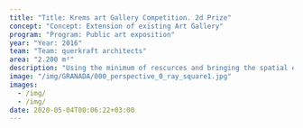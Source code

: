 ```yaml
---
title: "Title: Krems art Gallery Competition. 2d Prize"
concept: "Concept: Extension of existing Art Gallery"
program: "Program: Public art exposition"
year: "Year: 2016"
team: "Team: querkraft architects"
area: "2.200 m²"
description: "Using the minimum of rescurces and bringing the spatial efficiency at maximum. The new minimalist volume connects the two existing buildings through and undergound passage. The public space is freed from built clutter and traffic to give pedestrians a maximum freedom. competition link: https://www.architekturwettbewerb.at/competition.php?id=1457&part=preistraeger "
image: "/img/GRANADA/000_perspective_0_ray_square1.jpg"
images:
  - /img/
  - /img/
date: 2020-05-04T00:06:22+03:00
---
```


